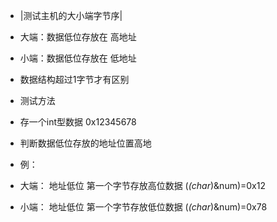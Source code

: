 <!--
 * @Author: czw
 * @Date: 2021-08-20 22:37:19
 * @LastEditors: czw
 * @LastEditTime: 2021-08-20 23:18:11
-->
* |测试主机的大小端字节序|
* 大端：数据低位存放在 高地址
* 小端：数据低位存放在 低地址

* 数据结构超过1字节才有区别

* 测试方法
* 存一个int型数据 0x12345678
* 判断数据低位存放的地址位置高地
* 例： 
* 大端： 地址低位 第一个字节存放高位数据 (*(char*)&num)=0x12
* 小端： 地址低位 第一个字节存放低位数据 (*(char*)&num)=0x78
